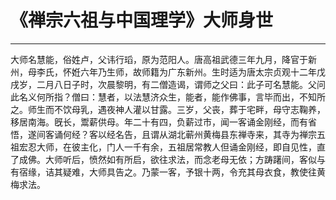 # 《禅宗六祖与中国理学》大师身世

------

大师名慧能，俗姓卢，父讳行瑫，原为范阳人。唐高祖武德三年九月，降官于新州，母李氏，怀姙六年乃生师，故师籍为广东新州。生时适为唐太宗贞观十二年戊戌岁，二月八日子时，次晨黎明，有二僧造谒，谓师之父曰：此子可名慧能。父问此名义何所指？僧曰：慧者，以法慧济众生，能者，能作佛事，言毕而出，不知所之。师生而不饮母乳，遇夜神人灌以甘露。三岁，父丧，葬于宅畔，母守志鞠养，移居南海。旣长，鬻薪供母。年二十有四，负薪过市，闻一客诵金刚经，而有省悟，遂间客诵何经？客以经名告，且谓从湖北蕲州黄梅县东禅寺来，其寺为禅宗五祖宏忍大师，在彼主化，门人一千有余，五祖居常教人但诵金刚经，即自见性，直了成佛。大师听后，愤然如有所启，欲往求法，而念老母无依；方踌躇间，客似与有宿缘，诘其疑难，大师具告之。乃蒙一客，予银十两，令充其母衣食，教使往黄梅求法。